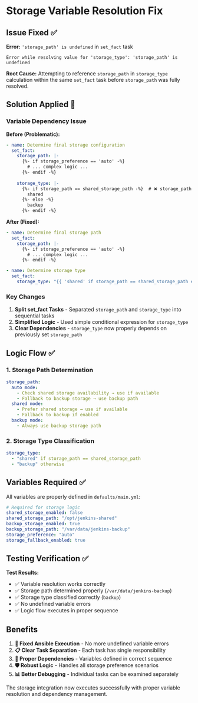 # Storage Variable Resolution Fix

## Issue Fixed ✅

**Error:** `'storage_path' is undefined` in `set_fact` task

```
Error while resolving value for 'storage_type': 'storage_path' is undefined
```

**Root Cause:** Attempting to reference `storage_path` in `storage_type` calculation within the same `set_fact` task before `storage_path` was fully resolved.

## Solution Applied 🔧

### Variable Dependency Issue
**Before (Problematic):**
```yaml
- name: Determine final storage configuration
  set_fact:
    storage_path: |-
      {%- if storage_preference == 'auto' -%}
        # ... complex logic ...
      {%- endif -%}
    
    storage_type: |-
      {%- if storage_path == shared_storage_path -%}  # ❌ storage_path not yet defined
        shared
      {%- else -%}
        backup
      {%- endif -%}
```

**After (Fixed):**
```yaml
- name: Determine final storage path
  set_fact:
    storage_path: |-
      {%- if storage_preference == 'auto' -%}
        # ... complex logic ...
      {%- endif -%}

- name: Determine storage type  
  set_fact:
    storage_type: "{{ 'shared' if storage_path == shared_storage_path else 'backup' }}"
```

### Key Changes

1. **Split set_fact Tasks** - Separated `storage_path` and `storage_type` into sequential tasks
2. **Simplified Logic** - Used simple conditional expression for `storage_type`
3. **Clear Dependencies** - `storage_type` now properly depends on previously set `storage_path`

## Logic Flow ✅

### 1. Storage Path Determination
```yaml
storage_path: 
  auto mode:
    - Check shared storage availability → use if available
    - Fallback to backup storage → use backup path
  shared mode:
    - Prefer shared storage → use if available  
    - Fallback to backup if enabled
  backup mode:
    - Always use backup storage path
```

### 2. Storage Type Classification
```yaml
storage_type:
  - "shared" if storage_path == shared_storage_path
  - "backup" otherwise
```

## Variables Required ✅

All variables are properly defined in `defaults/main.yml`:

```yaml
# Required for storage logic
shared_storage_enabled: false
shared_storage_path: "/opt/jenkins-shared"
backup_storage_enabled: true
backup_storage_path: "/var/data/jenkins-backup"
storage_preference: "auto"
storage_fallback_enabled: true
```

## Testing Verification ✅

**Test Results:**
- ✅ Variable resolution works correctly
- ✅ Storage path determined properly (`/var/data/jenkins-backup`)
- ✅ Storage type classified correctly (`backup`)
- ✅ No undefined variable errors
- ✅ Logic flow executes in proper sequence

## Benefits

1. **🔧 Fixed Ansible Execution** - No more undefined variable errors
2. **📋 Clear Task Separation** - Each task has single responsibility
3. **🔄 Proper Dependencies** - Variables defined in correct sequence
4. **🛡️ Robust Logic** - Handles all storage preference scenarios
5. **📊 Better Debugging** - Individual tasks can be examined separately

The storage integration now executes successfully with proper variable resolution and dependency management.